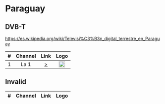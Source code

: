<h1>Paraguay</h1>

<h2>DVB-T</h2>

https://es.wikipedia.org/wiki/Televisi%C3%B3n_digital_terrestre_en_Paraguay

| #   | Channel        | Link  | Logo |
|:---:|:--------------:|:-----:|:-----:
| 1   | La 1           | [>](http://45.55.127.106/live/unicanal.m3u8) | <img height="20" src="https://i.imgur.com/brlepuX.png"/> |


<h2>Invalid</h2>

| #   | Channel        | Link  | Logo |
|:---:|:--------------:|:-----:|:-----:
